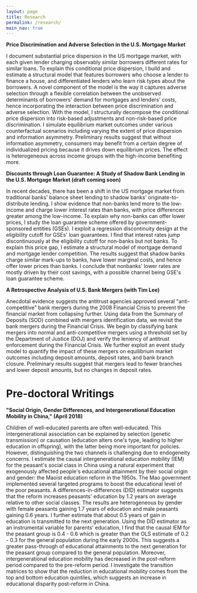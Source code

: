 ```yaml
---
layout: page
title: Research
permalink: /research/
main_nav: true
---
```


<p> <b>Price Discrimination and Adverse Selection in the U.S. Mortgage Market</b></p>
 <p> I document substantial price dispersion in the US mortgage market, with each given lender charging observably similar borrowers different rates for similar loans. To explain this conditional price dispersion, I build and estimate a structural model that features borrowers who choose a lender to finance a house, and differentiated lenders who learn risk types about the borrowers. A novel component of the model is the way it captures adverse selection through a flexible correlation between the unobserved determinants of borrowers' demand for mortgages and lenders' costs, hence incorporating the interaction between price discrimination and adverse selection. With the model, I structurally decompose the conditional price dispersion into risk-based adjustments and non-risk-based price discrimination. I simulate equilibrium market outcomes under various counterfactual scenarios including varying the extent of price dispersion and information asymmetry. Preliminary results suggest that without information asymmetry, consumers may benefit from a certain degree of individualized pricing because it drives down equilibrium prices. The effect is heterogeneous across income groups with the high-income benefiting more. </p>

<p><b> Discounts through Loan Guarantee: A Study of Shadow Bank Lending in the U.S. Mortgage Market (draft coming soon)</b></p> 
<p>In recent decades, there has been a shift in the US mortgage market from traditional banks' balance sheet lending to shadow banks' originate-to-distribute lending. I show evidence that non-banks lend more to the low-income and charge lower interest rates than banks, with price differences greater among the low-income. To explain why non-banks can offer lower prices, I study the loan guarantee scheme offered by government-sponsored entities (GSEs). I exploit a regression discontinuity design at the eligibility cutoff for GSEs' loan guarantees. I find that interest rates jump discontinuously at the eligibility cutoff for non-banks but not banks. To explain this price gap, I estimate a structural model of mortgage demand and mortgage lender competition. The results suggest that shadow banks charge similar mark-ups to banks, have lower marginal costs, and hence offer lower prices than banks. I conclude that nonbanks' lower rates are mostly driven by their cost savings, with a possible channel being GSE's loan guarantee scheme. </p>


<p><b>A Retrospective Analysis of U.S. Bank Mergers (with Tim Lee)</b></p>
 <p> Anecdotal evidence suggests the antitrust agencies approved several "anti-competitive" bank mergers during the 2008 Financial Crisis to prevent the financial market from collapsing further. Using data from the Summary of Deposits (SOD) combined with mergers identification data, we revisit the bank mergers during the Financial Crisis. We begin by classifying bank mergers into normal and anti-competitive mergers using a threshold set by the Department of Justice (DOJ) and verify the leniency of antitrust enforcement during the Financial Crisis. We further exploit an event study model to quantify the impact of these mergers on equilibrium market outcomes including deposit amounts, deposit rates, and bank branch closure. Preliminary results suggest that mergers lead to fewer branches and lower deposit amounts, but no changes in deposit rates.  </p>


 <h1>Pre-doctoral Writings</h1>

 <p><b>"Social Origin, Gender Differences, and Intergenerational Education Mobility in China," (April 2018) </b></p>
  <p> Children of well-educated parents are often well-educated. This intergenerational association can be explained by selection (genetic transmission) or causation (education alters one's type, leading to higher education in offspring), with the latter being more important for policies. However, distinguishing the two channels is challenging due to endogeneity concerns. I estimate the causal intergenerational education mobility (IEM) for the peasant's social class in China using a natural experiment that exogenously affected people's educational attainment by their social origin and gender: the Maoist education reform in the 1950s. The Mao government implemented several targeted programs to boost the educational level of the poor peasants. A differences-in-differences (DID) estimator suggests that the reform increases peasants' education by 1.2 years on average relative to other social classes. The results are heterogeneous by gender with female peasants gaining 1.7 years of education and male peasants gaining 0.6 years. I further estimate that about 0.5 years of gain in education is transmitted to the next generation. Using the DID estimator as an instrumental variable for parents' education,  I find that the causal IEM for the peasant group is 0.4 - 0.6 which is greater than the OLS estimate of 0.2 - 0.3 for the general population during the early 2000s. This suggests a greater pass-through of educational attainments to the next generation for the peasant group compared to the general population. Moreover, intergenerational education mobility has decreased in the post-reform period compared to the pre-reform period. I investigate the transition matrices to show that the reduction in educational mobility comes from the top and bottom education quintiles, which suggests an increase in educational disparity post-reform in China. </p>



